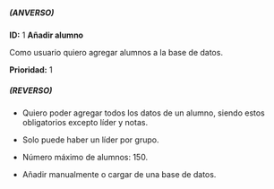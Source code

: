 ##### (ANVERSO)
**ID:** 1 **Añadir alumno**

Como usuario quiero agregar alumnos a la base de datos.

**Prioridad:** 1

##### (REVERSO)
* Quiero poder agregar todos los datos de un alumno, siendo estos obligatorios excepto líder y notas.

* Solo puede haber un líder por grupo.

* Número máximo de alumnos: 150.

* Añadir manualmente o cargar de una base de datos.

